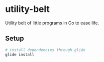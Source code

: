 # utility-belt

Utility belt of little programs in Go to ease life.

## Setup
```bash
# install dependencies through glide
glide install
```
